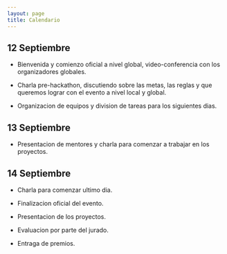 ```yaml
---
layout: page
title: Calendario
---
```


## 12 Septiembre

* Bienvenida y comienzo oficial a nivel global, video-conferencia con los organizadores globales.

* Charla pre-hackathon, discutiendo sobre las metas, las reglas y que queremos lograr con el evento a nivel local y global.

* Organizacion de equipos y division de tareas para los siguientes dias.

## 13 Septiembre

* Presentacion de mentores y charla para comenzar a trabajar en los proyectos.

## 14 Septiembre

* Charla para comenzar ultimo dia.

* Finalizacion oficial del evento.

* Presentacion de los proyectos.

* Evaluacion por parte del jurado.

* Entraga de premios.

